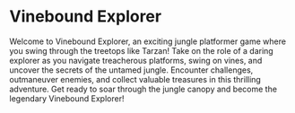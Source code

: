 # Vinebound Explorer

Welcome to Vinebound Explorer, an exciting jungle platformer game where you swing through the treetops like Tarzan! Take on the role of a daring explorer as you navigate treacherous platforms, swing on vines, and uncover the secrets of the untamed jungle. Encounter challenges, outmaneuver enemies, and collect valuable treasures in this thrilling adventure. Get ready to soar through the jungle canopy and become the legendary Vinebound Explorer!
